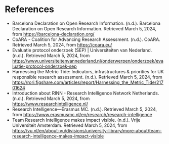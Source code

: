 # References

* Barcelona Declaration on Open Research Information. (n.d.). Barcelona Declaration on Open Research Information. Retrieved March 5, 2024, from https://barcelona-declaration.org/
* CoARA - Coalition for Advancing Research Assessment. (n.d.). CoARA. Retrieved March 5, 2024, from https://coara.eu/
* Evaluatie protocol onderzoek (SEP) | Universiteiten van Nederland. (n.d.). Retrieved March 5, 2024, from https://www.universiteitenvannederland.nl/onderwerpen/onderzoek/evaluatie-protocol-onderzoek-sep
* Harnessing the Metric Tide: Indicators, infrastructures & priorities for UK responsible research assessment. (n.d.). Retrieved March 5, 2024, from https://rori.figshare.com/articles/report/Harnessing_the_Metric_Tide/21701624
* Introduction about RINN - Research Intelligence Network Netherlands. (n.d.). Retrieved March 5, 2024, from https://www.researchintelligence.nl/
* Research Intelligence—Erasmus MC. (n.d.). Retrieved March 5, 2024, from https://www.erasmusmc.nl/en/research/research-intelligence
* Team Research Intelligence makes impact visible. (n.d.). Vrije Universiteit Amsterdam. Retrieved March 5, 2024, from https://vu.nl/en/about-vu/divisions/university-library/more-about/team-research-intelligence-makes-impact-visible
